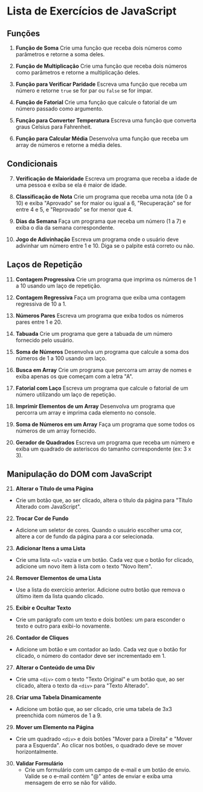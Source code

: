 # Lista de Exercícios de JavaScript

## Funções

1. **Função de Soma**
   Crie uma função que receba dois números como parâmetros e retorne a soma deles.

2. **Função de Multiplicação**
   Crie uma função que receba dois números como parâmetros e retorne a multiplicação deles.

3. **Função para Verificar Paridade**
   Escreva uma função que receba um número e retorne `true` se for par ou `false` se for ímpar.

4. **Função de Fatorial**
   Crie uma função que calcule o fatorial de um número passado como argumento.

5. **Função para Converter Temperatura**
   Escreva uma função que converta graus Celsius para Fahrenheit.

6. **Função para Calcular Média**
   Desenvolva uma função que receba um array de números e retorne a média deles.

## Condicionais

7. **Verificação de Maioridade**
   Escreva um programa que receba a idade de uma pessoa e exiba se ela é maior de idade.

8. **Classificação de Nota**
   Crie um programa que receba uma nota (de 0 a 10) e exiba "Aprovado" se for maior ou igual a 6, "Recuperação" se for entre 4 e 5, e "Reprovado" se for menor que 4.

9. **Dias da Semana**
   Faça um programa que receba um número (1 a 7) e exiba o dia da semana correspondente.

10. **Jogo de Adivinhação**
    Escreva um programa onde o usuário deve adivinhar um número entre 1 e 10. Diga se o palpite está correto ou não.

## Laços de Repetição

11. **Contagem Progressiva**
    Crie um programa que imprima os números de 1 a 10 usando um laço de repetição.

12. **Contagem Regressiva**
    Faça um programa que exiba uma contagem regressiva de 10 a 1.

13. **Números Pares**
    Escreva um programa que exiba todos os números pares entre 1 e 20.

14. **Tabuada**
    Crie um programa que gere a tabuada de um número fornecido pelo usuário.

15. **Soma de Números**
    Desenvolva um programa que calcule a soma dos números de 1 a 100 usando um laço.

16. **Busca em Array**
    Crie um programa que percorra um array de nomes e exiba apenas os que começam com a letra "A".

17. **Fatorial com Laço**
    Escreva um programa que calcule o fatorial de um número utilizando um laço de repetição.

18. **Imprimir Elementos de um Array**
    Desenvolva um programa que percorra um array e imprima cada elemento no console.

19. **Soma de Números em um Array**
    Faça um programa que some todos os números de um array fornecido.

20. **Gerador de Quadrados**
    Escreva um programa que receba um número e exiba um quadrado de asteriscos do tamanho correspondente (ex: 3 x 3).

## Manipulação do DOM com JavaScript

21. **Alterar o Título de uma Página**  
   - Crie um botão que, ao ser clicado, altera o título da página para "Título Alterado com JavaScript".

22. **Trocar Cor de Fundo**  
   - Adicione um seletor de cores. Quando o usuário escolher uma cor, altere a cor de fundo da página para a cor selecionada.

23. **Adicionar Itens a uma Lista**  
   - Crie uma lista `<ul>` vazia e um botão. Cada vez que o botão for clicado, adicione um novo item à lista com o texto "Novo Item".

24. **Remover Elementos de uma Lista**  
   - Use a lista do exercício anterior. Adicione outro botão que remova o último item da lista quando clicado.

25. **Exibir e Ocultar Texto**  
   - Crie um parágrafo com um texto e dois botões: um para esconder o texto e outro para exibi-lo novamente.

26. **Contador de Cliques**  
   - Adicione um botão e um contador ao lado. Cada vez que o botão for clicado, o número do contador deve ser incrementado em 1.

27. **Alterar o Conteúdo de uma Div**  
   - Crie uma `<div>` com o texto "Texto Original" e um botão que, ao ser clicado, altera o texto da `<div>` para "Texto Alterado".

28. **Criar uma Tabela Dinamicamente**  
   - Adicione um botão que, ao ser clicado, crie uma tabela de 3x3 preenchida com números de 1 a 9.

29. **Mover um Elemento na Página**  
   - Crie um quadrado `<div>` e dois botões "Mover para a Direita" e "Mover para a Esquerda". Ao clicar nos botões, o quadrado deve se mover horizontalmente.

30. **Validar Formulário**  
    - Crie um formulário com um campo de e-mail e um botão de envio. Valide se o e-mail contém "@" antes de enviar e exiba uma mensagem de erro se não for válido.

